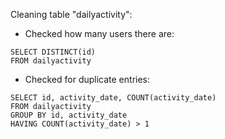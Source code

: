 Cleaning table "dailyactivity":

- Checked how many users there are:

```
SELECT DISTINCT(id) 
FROM dailyactivity

```

- Checked for duplicate entries:

```
SELECT id, activity_date, COUNT(activity_date)
FROM dailyactivity
GROUP BY id, activity_date
HAVING COUNT(activity_date) > 1

```
